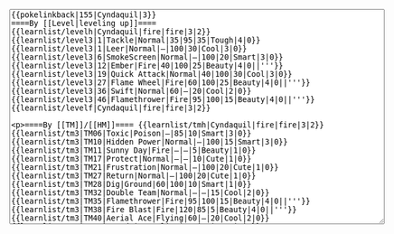 </p><textarea readonly="" accesskey="," id="wpTextbox1" cols="80" rows="25" style="" class="mw-editfont-monospace" lang="en" dir="ltr" name="wpTextbox1">{{pokelinkback|155|Cyndaquil|3}}
====By [[Level|leveling up]]====
{{learnlist/levelh|Cyndaquil|fire|fire|3|2}}
{{learnlist/level3|1|Tackle|Normal|35|95|35|Tough|4|0}}
{{learnlist/level3|1|Leer|Normal|—|100|30|Cool|3|0}}
{{learnlist/level3|6|SmokeScreen|Normal|—|100|20|Smart|3|0}}
{{learnlist/level3|12|Ember|Fire|40|100|25|Beauty|4|0||'''}}
{{learnlist/level3|19|Quick Attack|Normal|40|100|30|Cool|3|0}}
{{learnlist/level3|27|Flame Wheel|Fire|60|100|25|Beauty|4|0||'''}}
{{learnlist/level3|36|Swift|Normal|60|—|20|Cool|2|0}}
{{learnlist/level3|46|Flamethrower|Fire|95|100|15|Beauty|4|0||'''}}
{{learnlist/levelf|Cyndaquil|fire|fire|3|2}}

====By [[TM]]/[[HM]]====
{{learnlist/tmh|Cyndaquil|fire|fire|3|2}}
{{learnlist/tm3|TM06|Toxic|Poison|—|85|10|Smart|3|0}}
{{learnlist/tm3|TM10|Hidden Power|Normal|—|100|15|Smart|3|0}}
{{learnlist/tm3|TM11|Sunny Day|Fire|—|—|5|Beauty|1|0}}
{{learnlist/tm3|TM17|Protect|Normal|—|—|10|Cute|1|0}}
{{learnlist/tm3|TM21|Frustration|Normal|—|100|20|Cute|1|0}}
{{learnlist/tm3|TM27|Return|Normal|—|100|20|Cute|1|0}}
{{learnlist/tm3|TM28|Dig|Ground|60|100|10|Smart|1|0}}
{{learnlist/tm3|TM32|Double Team|Normal|—|—|15|Cool|2|0}}
{{learnlist/tm3|TM35|Flamethrower|Fire|95|100|15|Beauty|4|0||'''}}
{{learnlist/tm3|TM38|Fire Blast|Fire|120|85|5|Beauty|4|0||'''}}
{{learnlist/tm3|TM40|Aerial Ace|Flying|60|—|20|Cool|2|0}}
{{learnlist/tm3|TM42|Facade|Normal|70|100|20|Cute|2|0}}
{{learnlist/tm3|TM43|Secret Power|Normal|70|100|20|Smart|1|0}}
{{learnlist/tm3|TM44|Rest|Psychic|—|—|10|Cute|2|0}}
{{learnlist/tm3|TM45|Attract|Normal|—|100|15|Cute|2|0}}
{{learnlist/tm3|TM50|Overheat|Fire|140|90|5|Beauty|6|0||'''}}
{{learnlist/tm3|HM01|Cut|Normal|50|95|30|Cool|2|1}}
{{learnlist/tmf|Cyndaquil|fire|fire|3|2}}

====By {{pkmn|breeding}}====
{{learnlist/breedh|Cyndaquil|fire|fire|3|2}}
{{learnlist/breed3|{{MSP/3|056|Mankey}}{{MSP/3|216|Teddiursa}}{{MSP/3|217|Ursaring}}{{MSP/3|263|Zigzagoon}}{{MSP/3|264|Linoone}}{{MSP/3|287|Slakoth}}&lt;br>{{MSP/3|288|Vigoroth}}{{MSP/3|289|Slaking}}{{MSP/3|300|Skitty}}|Covet|Normal|40|100|40|Cute|1|0}}
{{learnlist/breed3|{{MSP/3|335|Zangoose}}|Crush Claw|Normal|75|95|10|Cool|1|4}}
{{learnlist/breed3|{{MSP/3|054|Psyduck}}{{MSP/3|055|Golduck}}{{MSP/3|083|Farfetch'd}}{{MSP/3|161|Sentret}}{{MSP/3|162|Furret}}{{MSP/3|203|Girafarig}}&lt;br>{{MSP/3|215|Sneasel}}|Foresight|Normal|—|100|40|Smart|3|0|*}}
{{learnlist/breed3|{{MSP/3|027|Sandshrew}}{{MSP/3|028|Sandslash}}{{MSP/3|052|Meowth}}{{MSP/3|053|Persian}}{{MSP/3|054|Psyduck}}{{MSP/3|055|Golduck}}&lt;br>{{MSP/3|056|Mankey}}{{MSP/3|057|Primeape}}{{MSP/3|161|Sentret}}{{MSP/3|162|Furret}}{{MSP/3|190|Aipom}}{{MSP/3|215|Sneasel}}&lt;br>{{MSP/3|216|Teddiursa}}{{MSP/3|217|Ursaring}}{{MSP/3|264|Linoone}}{{MSP/3|288|Vigoroth}}{{MSP/3|289|Slaking}}{{MSP/3|352|Kecleon}}|Fury Swipes|Normal|18|80|15|Tough|2|1}}
{{learnlist/breed3|{{MSP/3|228|Houndour}}{{MSP/3|229|Houndoom}}{{MSP/3|261|Poochyena}}{{MSP/3|262|Mightyena}}{{MSP/3|293|Whismur}}{{MSP/3|294|Loudred}}&lt;br>{{MSP/3|295|Exploud}}{{MSP/3|309|Electrike}}{{MSP/3|310|Manectric}}|Howl|Normal|—|—|40|Cool|1|0}}
{{learnlist/breed3|{{MSP/3|019|Rattata}}{{MSP/3|020|Raticate}}{{MSP/3|025|Pikachu}}{{MSP/3|026|Raichu}}{{MSP/3|037|Vulpix}}{{MSP/3|038|Ninetales}}&lt;br>{{MSP/3|133|Eevee}}{{MSP/3|134|Vaporeon}}{{MSP/3|135|Jolteon}}{{MSP/3|136|Flareon}}{{MSP/3|196|Espeon}}{{MSP/3|197|Umbreon}}&lt;br>{{MSP/3|155|Cyndaquil}}{{MSP/3|156|Quilava}}{{MSP/3|157|Typhlosion}}{{MSP/3|161|Sentret}}{{MSP/3|162|Furret}}{{MSP/3|215|Sneasel}}&lt;br>{{MSP/3|255|Torchic}}{{MSP/3|256|Combusken}}{{MSP/3|257|Blaziken}}{{MSP/3|309|Electrike}}{{MSP/3|310|Manectric}}{{MSP/3|335|Zangoose}}&lt;br>{{MSP/3|359|Absol}}|Quick Attack|Normal|40|100|30|Cool|3|0}}
{{learnlist/breed3|{{MSP/3|288|Vigoroth}}|Reversal|Fighting|—|100|15|Cool|2|0}}
{{learnlist/breed3|{{MSP/3|034|Nidoking}}{{MSP/3|056|Mankey}}{{MSP/3|057|Primeape}}{{MSP/3|128|Tauros}}{{MSP/3|216|Teddiursa}}{{MSP/3|217|Ursaring}}&lt;br>{{MSP/3|327|Spinda}}|Thrash|Normal|90|100|20|Tough|4|4}}
{{learnlist/breedf|Cyndaquil|fire|fire|3|2}}

====By [[Move Tutor|tutoring]]====
{{learnlist/tutorh|Cyndaquil|fire|fire|3|2}}
{{learnlist/tutor3|Body Slam|Normal|85|100|15|Tough|1|4|||yes|yes|yes}}
{{learnlist/tutor3|Defense Curl|Normal|—|—|40|Cute|2|0|||no|yes|no}}
{{learnlist/tutor3|Double-Edge|Normal|120|100|15|Tough|6|0|||yes|yes|yes}}
{{learnlist/tutor3|Endure|Normal|—|—|10|Tough|2|0|||no|yes|no}}
{{learnlist/tutor3|Mimic|Normal|—|—|10|Cute|1|0|||yes|yes|yes}}
{{learnlist/tutor3|Mud-Slap|Ground|20|100|10|Cute|2|1|||no|yes|no}}
{{learnlist/tutor3|Rollout|Rock|30|90|20|Tough|3|0|||no|yes|no}}
{{learnlist/tutor3|Sleep Talk|Normal|—|—|10|Cute|3|0|||no|yes|no}}
{{learnlist/tutor3|Snore|Normal|40|100|15|Cute|4|0|||no|yes|no}}
{{learnlist/tutor3|Substitute|Normal|—|—|10|Smart|2|0|||yes|yes|yes}}
{{learnlist/tutor3|Swagger|Normal|—|90|15|Cute|2|0|||no|yes|yes}}
{{learnlist/tutor3|Swift|Normal|60|—|20|Cool|2|0|||no|yes|no}}
{{learnlist/tutorf|Cyndaquil|fire|fire|3|2}}

====By {{pkmn2|event}}s====
{{learnlist/eventh|Cyndaquil|Fire|Fire|3|2}}
{{learnlist/event3|[[Mt. Battle]] {{DL|Pokémon XD: Gale of Darkness|Cyndaquil}}{{sup/ss|XD}}|Reversal|Fighting|—|100|15|Cool|2|0|}}
{{learnlist/event3|[[Mt. Battle]] {{DL|Pokémon XD: Gale of Darkness|Cyndaquil}}{{sup/ss|XD}}|Blast Burn|Fire|150|90|5|Beauty|4|4||'''|}}
{{learnlist/eventf|Cyndaquil|Fire|Fire|3|2}}

[[it:Cyndaquil/Mosse apprese in terza generazione]]
[[zh:火球鼠/第三世代招式表]]
